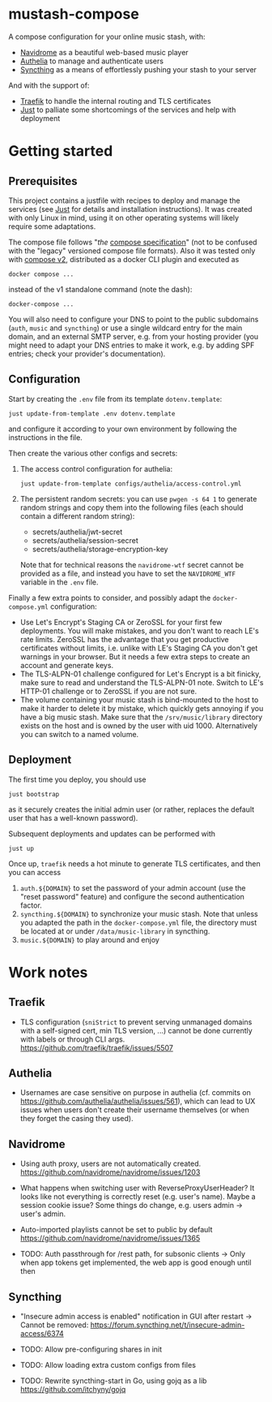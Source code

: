 # mustash-compose

A compose configuration for your online music stash, with:

* [Navidrome] as a beautiful web-based music player
* [Authelia] to manage and authenticate users
* [Syncthing] as a means of effortlessly pushing your stash to your server

And with the support of:

* [Traefik] to handle the internal routing and TLS certificates
* [Just] to palliate some shortcomings of the services and help with deployment


[Authelia]: https://www.authelia.com
[Just]: https://just.systems
[Navidrome]: https://www.navidrome.org
[Syncthing]: https://syncthing.net
[Traefik]: https://traefik.io


# Getting started

## Prerequisites

This project contains a justfile with recipes to deploy and manage the services
(see [Just] for details and installation instructions). It was created with only
Linux in mind, using it on other operating systems will likely require some
adaptations.

The compose file follows "*the* [compose specification]" (not to be confused
with the "legacy" versioned compose file formats). Also it was tested only with
[compose v2], distributed as a docker CLI plugin and executed as

    docker compose ...

instead of the v1 standalone command (note the dash):

    docker-compose ...

You will also need to configure your DNS to point to the public subdomains
(`auth`, `music` and `syncthing`) or use a single wildcard entry for the main
domain, and an external SMTP server, e.g. from your hosting provider (you might
need to adapt your DNS entries to make it work, e.g. by adding SPF entries;
check your provider's documentation).


[compose specification]: https://docs.docker.com/compose/compose-file/
[compose v2]: https://github.com/docker/compose


## Configuration

Start by creating the `.env` file from its template `dotenv.template`:

    just update-from-template .env dotenv.template

and configure it according to your own environment by following the instructions
in the file.

Then create the various other configs and secrets:

1. The access control configuration for authelia:

       just update-from-template configs/authelia/access-control.yml

2. The persistent random secrets: you can use `pwgen -s 64 1` to generate random
   strings and copy them into the following files (each should contain a
   different random string):
   - secrets/authelia/jwt-secret
   - secrets/authelia/session-secret
   - secrets/authelia/storage-encryption-key

   Note that for technical reasons the `navidrome-wtf` secret cannot be provided
   as a file, and instead you have to set the `NAVIDROME_WTF` variable in the
   `.env` file.

Finally a few extra points to consider, and possibly adapt the
`docker-compose.yml` configuration:

- Use Let's Encrypt's Staging CA or ZeroSSL for your first few deployments. You
  will make mistakes, and you don't want to reach LE's rate limits. ZeroSSL has
  the advantage that you get productive certificates without limits, i.e. unlike
  with LE's Staging CA you don't get warnings in your browser. But it needs a
  few extra steps to create an account and generate keys.
- The TLS-ALPN-01 challenge configured for Let's Encrypt is a bit finicky, make
  sure to read and understand the TLS-ALPN-01 note. Switch to LE's HTTP-01
  challenge or to ZeroSSL if you are not sure.
- The volume containing your music stash is bind-mounted to the host to make it
  harder to delete it by mistake, which quickly gets annoying if you have a big
  music stash. Make sure that the `/srv/music/library` directory exists on the
  host and is owned by the user with uid 1000. Alternatively you can switch to a
  named volume.


## Deployment

The first time you deploy, you should use

    just bootstrap

as it securely creates the initial admin user (or rather, replaces the default
user that has a well-known password).

Subsequent deployments and updates can be performed with

    just up

Once up, `traefik` needs a hot minute to generate TLS certificates, and then you
can access

1. `auth.${DOMAIN}` to set the password of your admin account (use the "reset
   password" feature) and configure the second authentication factor.
2. `syncthing.${DOMAIN}` to synchronize your music stash. Note that unless you
   adapted the path in the `docker-compose.yml` file, the directory must be
   located at or under `/data/music-library` in syncthing.
3. `music.${DOMAIN}` to play around and enjoy


# Work notes

## Traefik

- TLS configuration (`sniStrict` to prevent serving unmanaged domains with a
  self-signed cert, min TLS version, ...) cannot be done currently with labels
  or through CLI args.
  https://github.com/traefik/traefik/issues/5507

## Authelia

- Usernames are case sensitive on purpose in authelia (cf. commits on
  https://github.com/authelia/authelia/issues/561), which can lead to UX issues
  when users don't create their username themselves (or when they forget the
  casing they used).

## Navidrome

- Using auth proxy, users are not automatically created.
  https://github.com/navidrome/navidrome/issues/1203
- What happens when switching user with ReverseProxyUserHeader?
  It looks like not everything is correctly reset (e.g. user's name).
  Maybe a session cookie issue?
  Some things do change, e.g. users admin -> user's admin.
- Auto-imported playlists cannot be set to public by default
  https://github.com/navidrome/navidrome/issues/1365

- TODO: Auth passthrough for /rest path, for subsonic clients
  → Only when app tokens get implemented, the web app is good enough until then

## Syncthing

- "Insecure admin access is enabled" notification in GUI after restart
  → Cannot be removed: https://forum.syncthing.net/t/insecure-admin-access/6374

- TODO: Allow pre-configuring shares in init
- TODO: Allow loading extra custom configs from files
- TODO: Rewrite syncthing-start in Go, using gojq as a lib
  https://github.com/itchyny/gojq
